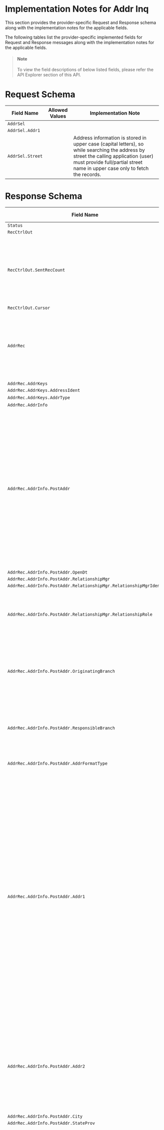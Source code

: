 # Implementation Notes for Addr Inq
This section provides the provider-specific Request and Response schema along with the implementation notes for the applicable fields.
<!-- 
type: tab 
titles: Premier, 
-->

<!-- 
type: tab 
titles: By AddrId, By StreetAddr 
-->


The following tables list the provider-specific implemented fields for Request and Response messages along with the implementation notes for the applicable fields. 


<!-- theme: info -->
> #### Note
> 
> To view the field descriptions of below listed fields, please refer the API Explorer section of this API.


# Request Schema
|Field Name|Allowed Values|Implementation Note|
|----|----|----|
|`AddrSel`||  |
|`AddrSel.Addr1`|||
|`AddrSel.Street`||Address information is stored in upper case (capital letters), so while searching the address by street the calling application (user) must provide full/partial street name in upper case only to fetch the records.|
# Response Schema
|Field Name|Allowed Values|Implementation Note|
|----|----|----|
|`Status`|||
|`RecCtrlOut`|||
|`RecCtrlOut.SentRecCount`||This field will return one address record, which can include Primary and Seasonal address and any relationships to Party(s) and Account(s).|
|`RecCtrlOut.Cursor`|||
|`AddrRec`||Search by street returns information about primary address only. To get additional information about an address, search by AddrId.|
|`AddrRec.AddrKeys`|||
|`AddrRec.AddrKeys.AddressIdent`|||
|`AddrRec.AddrKeys.AddrType`|Primary||
|`AddrRec.AddrInfo`|||
|`AddrRec.AddrInfo.PostAddr`||Address record can have Primary address and Seasonal address, both forms one address record therefore shares same address identifier.<br>If Primary address record has Seasonal address related to it, ESF displays them as a separate Postal Address instances. Also seasonal address have a time frame for which they are valid|
|`AddrRec.AddrInfo.PostAddr.OpenDt`|||
|`AddrRec.AddrInfo.PostAddr.RelationshipMgr`|||
|`AddrRec.AddrInfo.PostAddr.RelationshipMgr.RelationshipMgrIdent`|||
|`AddrRec.AddrInfo.PostAddr.RelationshipMgr.RelationshipRole`|Officer<br>ReferralOfficer|Officer refers to Responsibility Code and Referral Officer refers to Referral Responsibility Code.|
|`AddrRec.AddrInfo.PostAddr.OriginatingBranch`||Originating Branch refers to Branch region associated to the address record.<br> This field does not apply to Seasonal Address type.|
|`AddrRec.AddrInfo.PostAddr.ResponsibleBranch`||Responsible Branch refers to Accounting branch. This field is not applicable for the Seasonal Address type.|
|`AddrRec.AddrInfo.PostAddr.AddrFormatType`|Label|Label is the supported address format.|
|`AddrRec.AddrInfo.PostAddr.Addr1`||This field is required when a new address record is created. Maximum length of this field can be either 30 or 40 characters based upon the Name and Address Length Option values available in the core:<br>"0" indicates names and addresses length up to 30 characters.<br>"1" indicates names and addresses length up to 40 characters.<br>"2" indicates names and addresses length up to 30 characters with Address line 2 enabled.<br>"3" indicates names and addresses length up to 40 characters with Address line 2 enabled.|
|`AddrRec.AddrInfo.PostAddr.Addr2`||This field is required if enabled under the name and addresses length option. Maximum length for this field is either 30 or 40 characters based upon the option values chosen for Address line 1.|
|`AddrRec.AddrInfo.PostAddr.City`|||
|`AddrRec.AddrInfo.PostAddr.StateProv`|||
|`AddrRec.AddrInfo.PostAddr.PostalCode`||If address is a non-US address.  The format of ZIP code consists of five digits for the ZIP code, a hyphen, and four additional digits that determine a more specific location within a given ZIP code. The four additional digits are optional and when not present they will be displayed as 0000.  Examples: 32714-1234 or 32714-0000 |
|`AddrRec.AddrInfo.PostAddr.AddrType`|Primary|This field specify the type of address. In the core, address record can have Primary address and Seasonal address, both forms one address record therefore shares same address identifier.<br>Primary address is required when creating a new address record where seasonal address is optional and if needed always related to the primary address.<br>Also seasonal address always have a time frame.|
|`AddrRec.AddrInfo.PostAddr.CensusTract`||  |
|`AddrRec.AddrInfo.PostAddr.CensusBlock`||  |
|`AddrRec.AddrInfo.PostAddr.ForeignFlag`|||
|`AddrRec.AddrInfo.PostAddr.HandlingCode`||  |
|`AddrRec.AddrInfo.PostAddr.HandlingCodeOption`|StatementsNoticesChecks<br>Statements<br>StatementsNotices<br>StatementsChecks<br>Notices<br>NoticesChecks<br>Checks<br>DoNotPrint<br>UseDefault|  |
|`AddrRec.AddrInfo.PostAddr.MSACode`||  |
|`AddrRec.AddrStatus`|||
|`AddrRec.AddrStatus.AddrStatusCode`|Valid||
|`AddrRec.AddrStatus.EffDt`|||
<!-- type: tab-end -->

# Request Schema
|Field Name|Allowed Values|Implementation Note|
|----|----|----|
|`AddrSel`||  |
|`AddrSel.AddrId`||In the core, Primary address and Seasonal addresses share the same address identifier, therefore this service will return both- Primary and Seasonal address, if applicable.|
# Response Schema
|Field Name|Allowed Values|Implementation Note|
|----|----|----|
|`Status`|||
|`RecCtrlOut`|||
|`RecCtrlOut.SentRecCount`||This field will return one address record, which can include Primary and Seasonal address and any relationships to Party(s) and Account(s).|
|`AddrRec`||Search by street returns information about primary address only. To get additional information about an address, search by AddrId.|
|`AddrRec.AddrKeys`|||
|`AddrRec.AddrKeys.AddrId`|||
|`AddrRec.AddrInfo`|||
|`AddrRec.AddrInfo.AddrRelRef`||This aggregate provides information on how selected address is related to a party(s) and/or account(s).|
|`AddrRec.AddrInfo.AddrRelRef.PartyKeys`||  |
|`AddrRec.AddrInfo.AddrRelRef.PartyKeys.PartyId`|||
|`AddrRec.AddrInfo.AddrRelRef.AcctKeys`||  |
|`AddrRec.AddrInfo.AddrRelRef.AcctKeys.AcctId`|||
|`AddrRec.AddrInfo.AddrRelRef.AcctKeys.AcctType`|CDA<br>CRD<br>DDA<br>LOAN<br>SDA<br>SDB<br>PORT<br>CLOC<br>||
|`AddrRec.AddrInfo.AddrRelRef.AddrUse`|Inquiry<br>Mailing<br>Business<br>Home<br>Personal<br>Physical<br>NonPhysical<br>Tax<br>MultipleMailer<br>Beneficiary<br>Miscellaneous<br>Tickler<br>Indirect<br>Closed<br>1098Tax <br>1099ATax  <br>1099BTax<br>1099DIVTax <br>1099INTTax  <br>1099MISCTax <br>1099OIDTax <br>1099RTax <br>1099STax <br>5498Tax <br>TaxBNotice <br>1099CTax <br>1099ETax <br>1042STax <br>NoteCosigner <br>NoteEscrow <br>NoteTaxEscrow <br>NoteInsuranceEscrow <br>FinancialPropertyStmt<br>LineCosigner <br>LineCommitment<br><br><br>|Following types of Address Uses are supported for a Party :<br>Home<br>Personal<br>Business<br>Tax<br>User define values<br><br>Following types of Address Uses are supported for an Account :<br>Inquiry<br>Mailing<br>MultipleMailer<br>Beneficiary<br>Miscellaneous<br>Tickler<br>Indirect<br>Closed<br>1098Tax <br>1099ATax  <br>1099BTax<br>1099DIVTax <br>1099INTTax  <br>1099MISCTax <br>1099OIDTax <br>1099RTax <br>1099STax <br>5498Tax <br>TaxBNotice <br>1099CTax <br>1099ETax <br>1042STax <br>NoteCosigner <br>NoteEscrow <br>NoteTaxEscrow <br>NoteInsuranceEscrow <br>FinancialPropertyStmt<br>LineCosigner <br>LineCommitment|
|`AddrRec.AddrInfo.PostAddr`||Address record can have Primary address and Seasonal address, both forms one address record therefore shares same address identifier.<br>If Primary address record has Seasonal address related to it, ESF displays them as a separate Postal Address instances. Also seasonal address have a time frame for which they are valid|
|`AddrRec.AddrInfo.PostAddr.OpenDt`|||
|`AddrRec.AddrInfo.PostAddr.RelationshipMgr`|||
|`AddrRec.AddrInfo.PostAddr.RelationshipMgr.RelationshipMgrIdent`|||
|`AddrRec.AddrInfo.PostAddr.RelationshipMgr.RelationshipRole`|Officer<br>ReferralOfficer|Officer refers to Responsibility Code and Referral Officer refers to Referral Responsibility Code.|
|`AddrRec.AddrInfo.PostAddr.OriginatingBranch`||Originating Branch refers to Branch region associated to the address record.<br> This field does not apply to Seasonal Address type.|
|`AddrRec.AddrInfo.PostAddr.ResponsibleBranch`||Responsible Branch refers to Accounting branch. This field is not applicable for the Seasonal Address type.|
|`AddrRec.AddrInfo.PostAddr.AddrFormatType`|Label|Label is the supported address format.|
|`AddrRec.AddrInfo.PostAddr.Addr1`||This field is required when a new address record is created. Maximum length of this field can be either 30 or 40 characters based upon the Name and Address Length Option values available in the core:<br>"0" indicates names and addresses length up to 30 characters.<br>"1" indicates names and addresses length up to 40 characters.<br>"2" indicates names and addresses length up to 30 characters with Address line 2 enabled.<br>"3" indicates names and addresses length up to 40 characters with Address line 2 enabled.|
|`AddrRec.AddrInfo.PostAddr.Addr2`||This field is required if enabled under the name and addresses length option. Maximum length for this field is either 30 or 40 characters based upon the option values chosen for Address line 1.|
|`AddrRec.AddrInfo.PostAddr.City`|||
|`AddrRec.AddrInfo.PostAddr.StateProv`|||
|`AddrRec.AddrInfo.PostAddr.PostalCode`||If address is a non-US address.  The format of ZIP code consists of five digits for the ZIP code, a hyphen, and four additional digits that determine a more specific location within a given ZIP code. The four additional digits are optional and when not present they will be displayed as 0000.  Examples: 32714-1234 or 32714-0000 |
|`AddrRec.AddrInfo.PostAddr.CountryCode`|||
|`AddrRec.AddrInfo.PostAddr.CountryCode.CountryCodeSource`|SPCountryCode||
|`AddrRec.AddrInfo.PostAddr.CountryCode.CountryCodeValue`|||
|`AddrRec.AddrInfo.PostAddr.CountryCode.CountryCodeValueEnumDesc`|||
|`AddrRec.AddrInfo.PostAddr.AddrType`|Primary<br>Seasonal<br>|This field specify the type of address. In the core, address record can have Primary address and Seasonal address, both forms one address record therefore shares same address identifier.<br>Primary address is required when creating a new address record where seasonal address is optional and if needed always related to the primary address.<br>Also seasonal address always have a time frame.|
|`AddrRec.AddrInfo.PostAddr.TimeFrame`|||
|`AddrRec.AddrInfo.PostAddr.TimeFrame.StartDt`||This field applicable for Seasonal Address Type. Seasonal address begins on the same Start date every year, therefore core only stores Start month and Start Day. Year can be provided as “9999”.|
|`AddrRec.AddrInfo.PostAddr.TimeFrame.EndDt`||This field is applicable for Seasonal Address Type. Seasonal address ends on the same End date every year, therefore core only stores seasonal address End month and End Day. Year can be provided as “9999”.|
|`AddrRec.AddrInfo.PostAddr.Retention`|true<br>false|  |
|`AddrRec.AddrInfo.PostAddr.CensusTract`||  |
|`AddrRec.AddrInfo.PostAddr.CensusBlock`||  |
|`AddrRec.AddrInfo.PostAddr.ForeignFlag`|true<br>false||
|`AddrRec.AddrInfo.PostAddr.HandlingCode`||  |
|`AddrRec.AddrInfo.PostAddr.HandlingCodeOption`|StatementsNoticesChecks<br>Statements<br>StatementsNotices<br>StatementsChecks<br>Notices<br>NoticesChecks<br>Checks<br>DoNotPrint|  |
|`AddrRec.AddrInfo.PostAddr.MSACode`||  |
|`AddrRec.AddrStatus`|||
|`AddrRec.AddrStatus.AddrStatusCode`|Valid||
|`AddrRec.AddrStatus.EffDt`|||
<!-- type: tab-end -->
<!-- type: tab-end -->
